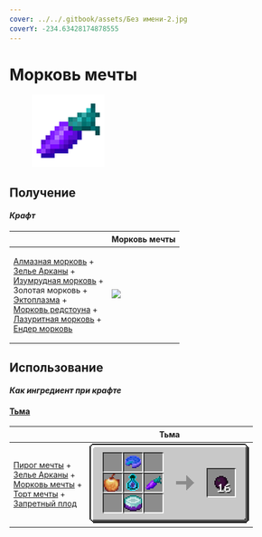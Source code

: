 ```yaml
---
cover: ../../.gitbook/assets/Без имени-2.jpg
coverY: -234.63428174878555
---
```


# Морковь мечты

<figure><img src="../../.gitbook/assets/dream_carrot_128.png" alt=""><figcaption></figcaption></figure>

## Получение

#### _Крафт_

| ㅤ                                                                                                                                                                                                                                                                                                                                                                                                    |  Морковь мечты                               |
| ---------------------------------------------------------------------------------------------------------------------------------------------------------------------------------------------------------------------------------------------------------------------------------------------------------------------------------------------------------------------------------------------------- | -------------------------------------------- |
| <p><a href="carrot_diamond.md">Алмазная морковь</a> +<br><a href="weak_arcana_potion.md">Зелье Арканы</a> +<br><a href="carrot_emerald.md">Изумрудная морковь</a> +<br>Золотая морковь +<br><a href="ectoplasm.md">Эктоплазма</a> +<br><a href="carrot_redstone.md">Морковь редстоуна</a> +<br><a href="carrot_lapis.md">Лазуритная морковь</a> +<br><a href="carrot_ender.md">Ендер морковь</a></p> | ![](../../.gitbook/assets/dream\_carrot.png) |

## Использование

#### _Как ингредиент при крафте_

#### [Тьма](dark.md)

| ㅤ                                                                                                                                                                                                                                                     |  Тьма                               |
| ----------------------------------------------------------------------------------------------------------------------------------------------------------------------------------------------------------------------------------------------------- | ----------------------------------- |
| <p><a href="dream_pie.md">Пирог мечты</a> +<br><a href="weak_arcana_potion.md">Зелье Арканы</a> +<br><a href="dream_carrot.md">Морковь мечты</a> +<br><a href="dream_cake.md">Торт мечты</a> +<br><a href="forbidden_fruit.md">Запретный плод</a></p> | ![](../../.gitbook/assets/dark.png) |

